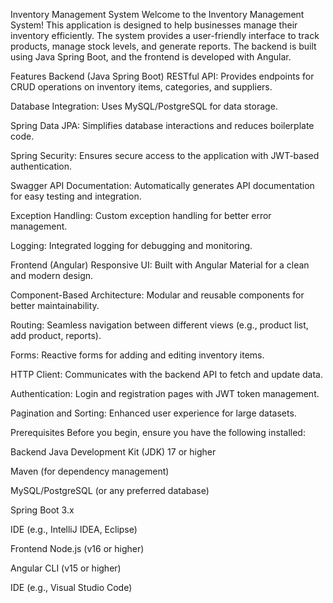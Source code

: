Inventory Management System
Welcome to the Inventory Management System! This application is designed to help businesses manage their inventory efficiently. The system provides a user-friendly interface to track products, manage stock levels, and generate reports. The backend is built using Java Spring Boot, and the frontend is developed with Angular.

Features
Backend (Java Spring Boot)
RESTful API: Provides endpoints for CRUD operations on inventory items, categories, and suppliers.

Database Integration: Uses MySQL/PostgreSQL for data storage.

Spring Data JPA: Simplifies database interactions and reduces boilerplate code.

Spring Security: Ensures secure access to the application with JWT-based authentication.

Swagger API Documentation: Automatically generates API documentation for easy testing and integration.

Exception Handling: Custom exception handling for better error management.

Logging: Integrated logging for debugging and monitoring.

Frontend (Angular)
Responsive UI: Built with Angular Material for a clean and modern design.

Component-Based Architecture: Modular and reusable components for better maintainability.

Routing: Seamless navigation between different views (e.g., product list, add product, reports).

Forms: Reactive forms for adding and editing inventory items.

HTTP Client: Communicates with the backend API to fetch and update data.

Authentication: Login and registration pages with JWT token management.

Pagination and Sorting: Enhanced user experience for large datasets.

Prerequisites
Before you begin, ensure you have the following installed:

Backend
Java Development Kit (JDK) 17 or higher

Maven (for dependency management)

MySQL/PostgreSQL (or any preferred database)

Spring Boot 3.x

IDE (e.g., IntelliJ IDEA, Eclipse)

Frontend
Node.js (v16 or higher)

Angular CLI (v15 or higher)

IDE (e.g., Visual Studio Code)
